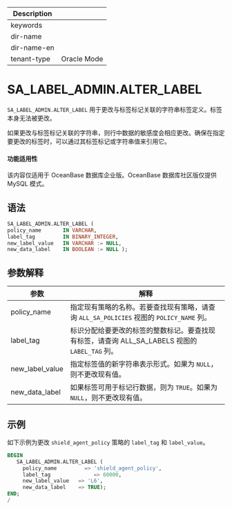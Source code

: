 | Description   |                 |
|---------------|-----------------|
| keywords      |                 |
| dir-name      |                 |
| dir-name-en   |                 |
| tenant-type   | Oracle Mode     |

# SA_LABEL_ADMIN.ALTER_LABEL

`SA_LABEL_ADMIN.ALTER_LABEL` 用于更改与标签标记关联的字符串标签定义。标签本身无法被更改。

如果更改与标签标记关联的字符串，则行中数据的敏感度会相应更改。确保在指定要更改的标签时，可以通过其标签标记或字符串值来引用它。

  <main id="notice" >
    <h4>功能适用性</h4>
    <p>该内容仅适用于 OceanBase 数据库企业版。OceanBase 数据库社区版仅提供 MySQL 模式。</p>
  </main>

语法 
-----------

```sql
SA_LABEL_ADMIN.ALTER_LABEL (
policy_name       IN VARCHAR,
label_tag         IN BINARY_INTEGER,
new_label_value   IN VARCHAR := NULL,
new_data_label    IN BOOLEAN := NULL );
```



参数解释 
-------------



|     **参数**      |                            **解释**                             |
|-----------------|---------------------------------------------------------------|
| policy_name     | 指定现有策略的名称。若要查找现有策略，请查询 `ALL_SA_POLICIES` 视图的 `POLICY_NAME` 列。   |
| label_tag       | 标识分配给要更改的标签的整数标记。要查找现有标签，请查询 ALL_SA_LABELS 视图的 `LABEL_TAG` 列。 |
| new_label_value | 指定标签值的新字符串表示形式。如果为 `NULL`，则不更改现有值。                              |
| new_data_label  | 如果标签可用于标记行数据，则为 `TRUE`。如果为 `NULL`，则不更改现有值。                        |



示例 
-----------

如下示例为更改 `shield_agent_policy` 策略的 `label_tag` 和 `label_value`。

```sql
BEGIN
   SA_LABEL_ADMIN.ALTER_LABEL (
     policy_name         => 'shield_agent_policy',
     label_tag              => 60000,
     new_label_value   => 'L6',
     new_data_label    => TRUE);
END;
/
```


